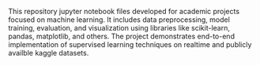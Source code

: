 This repository jupyter notebook files developed for academic projects focused on machine learning. 
It includes data preprocessing, model training, evaluation, and visualization using libraries like scikit-learn, pandas, matplotlib, and others. 
The project demonstrates end-to-end implementation of supervised learning techniques on realtime and publicly availble kaggle datasets.

